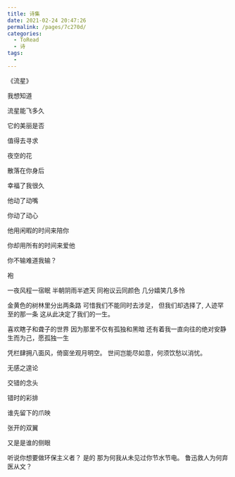 ```yaml
---
title: 诗集
date: 2021-02-24 20:47:26
permalink: /pages/7c270d/
categories:
  - ToRead
  - 诗
tags:
  - 
---
```




《流星》

我想知道

流星能飞多久

它的美丽是否

值得去寻求

夜空的花

散落在你身后

幸福了我很久

 

他动了动嘴

你动了动心

他用闲暇的时间来陪你

你却用所有的时间来爱他

你不输难道我输？

 

袍

一夜风程一宿眠
半朝阴雨半遮天
同袍议云同颜色
几分嬉笑几多怜



金黄色的树林里分出两条路
可惜我们不能同时去涉足，
但我们却选择了,
人迹罕至的那一条
这从此决定了我们的一生。



喜欢瞎子和聋子的世界
因为那里不仅有孤独和黑暗
还有着我一直向往的绝对安静
生而为己，愿孤独一生



凭栏肆拥八面风，倚窗坐观月明空。
世间岂能尽如意，何须饮愁以消忧。



无感之遑论

交错的念头

错时的彩排

谁先留下的爪映

张开的双翼

又是是谁的侧眼

 

听说你想要做环保主义者？
是的
那为何我从未见过你节水节电。
鲁迅救人为何弃医从文？


